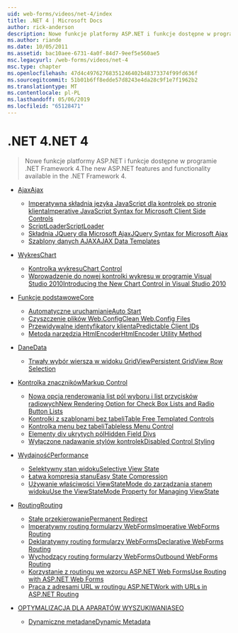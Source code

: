 ```yaml
---
uid: web-forms/videos/net-4/index
title: .NET 4 | Microsoft Docs
author: rick-anderson
description: Nowe funkcje platformy ASP.NET i funkcje dostępne w programie .NET Framework 4.
ms.author: riande
ms.date: 10/05/2011
ms.assetid: bac10aee-6731-4a0f-84d7-9eef5e560ae5
msc.legacyurl: /web-forms/videos/net-4
msc.type: chapter
ms.openlocfilehash: 47d4c49762768351246402b48373374f99fd636f
ms.sourcegitcommit: 51b01b6ff8edde57d8243e4da28c9f1e7f1962b2
ms.translationtype: MT
ms.contentlocale: pl-PL
ms.lasthandoff: 05/06/2019
ms.locfileid: "65128471"
---
```

# <a name="net-4"></a><span data-ttu-id="f725f-103">.NET 4</span><span class="sxs-lookup"><span data-stu-id="f725f-103">.NET 4</span></span>

> <span data-ttu-id="f725f-104">Nowe funkcje platformy ASP.NET i funkcje dostępne w programie .NET Framework 4.</span><span class="sxs-lookup"><span data-stu-id="f725f-104">The new ASP.NET features and functionality available in the .NET Framework 4.</span></span>

- [<span data-ttu-id="f725f-105">Ajax</span><span class="sxs-lookup"><span data-stu-id="f725f-105">Ajax</span></span>](ajax/index.md)

    - [<span data-ttu-id="f725f-106">Imperatywna składnia języka JavaScript dla kontrolek po stronie klienta</span><span class="sxs-lookup"><span data-stu-id="f725f-106">Imperative JavaScript Syntax for Microsoft Client Side Controls</span></span>](ajax/aspnet-4-quick-hit-imperative-javascript-syntax-for-microsoft-client-side-controls.md)
    - [<span data-ttu-id="f725f-107">ScriptLoader</span><span class="sxs-lookup"><span data-stu-id="f725f-107">ScriptLoader</span></span>](ajax/aspnet-4-quick-hit-the-scriptloader.md)
    - [<span data-ttu-id="f725f-108">Składnia JQuery dla Microsoft Ajax</span><span class="sxs-lookup"><span data-stu-id="f725f-108">JQuery Syntax for Microsoft Ajax</span></span>](ajax/aspnet-4-quick-hit-jquery-syntax-for-microsoft-ajax.md)
    - [<span data-ttu-id="f725f-109">Szablony danych AJAX</span><span class="sxs-lookup"><span data-stu-id="f725f-109">AJAX Data Templates</span></span>](ajax/aspnet-4-quick-hit-ajax-data-templates.md)
- [<span data-ttu-id="f725f-110">Wykres</span><span class="sxs-lookup"><span data-stu-id="f725f-110">Chart</span></span>](chart/index.md)

    - [<span data-ttu-id="f725f-111">Kontrolka wykresu</span><span class="sxs-lookup"><span data-stu-id="f725f-111">Chart Control</span></span>](chart/aspnet-4-quick-hit-chart-control.md)
    - [<span data-ttu-id="f725f-112">Wprowadzenie do nowej kontrolki wykresu w programie Visual Studio 2010</span><span class="sxs-lookup"><span data-stu-id="f725f-112">Introducing the New Chart Control in Visual Studio 2010</span></span>](chart/aspnet-4-how-do-i-introducing-the-new-chart-control-in-visual-studio-2010.md)
- [<span data-ttu-id="f725f-113">Funkcje podstawowe</span><span class="sxs-lookup"><span data-stu-id="f725f-113">Core</span></span>](core/index.md)

    - [<span data-ttu-id="f725f-114">Automatyczne uruchamianie</span><span class="sxs-lookup"><span data-stu-id="f725f-114">Auto Start</span></span>](core/aspnet-4-quick-hit-auto-start.md)
    - [<span data-ttu-id="f725f-115">Czyszczenie plików Web.Config</span><span class="sxs-lookup"><span data-stu-id="f725f-115">Clean Web.Config Files</span></span>](core/aspnet-4-quick-hit-clean-webconfig-files.md)
    - [<span data-ttu-id="f725f-116">Przewidywalne identyfikatory klienta</span><span class="sxs-lookup"><span data-stu-id="f725f-116">Predictable Client IDs</span></span>](core/aspnet-4-quick-hit-predictable-client-ids.md)
    - [<span data-ttu-id="f725f-117">Metoda narzędzia HtmlEncoder</span><span class="sxs-lookup"><span data-stu-id="f725f-117">HtmlEncoder Utility Method</span></span>](core/aspnet-4-quick-hit-the-htmlencoder-utility-method.md)
- [<span data-ttu-id="f725f-118">Dane</span><span class="sxs-lookup"><span data-stu-id="f725f-118">Data</span></span>](data/index.md)

    - [<span data-ttu-id="f725f-119">Trwały wybór wiersza w widoku GridView</span><span class="sxs-lookup"><span data-stu-id="f725f-119">Persistent GridView Row Selection</span></span>](data/aspnet-4-quick-hit-persistent-gridview-row-selection.md)
- [<span data-ttu-id="f725f-120">Kontrolka znaczników</span><span class="sxs-lookup"><span data-stu-id="f725f-120">Markup Control</span></span>](markup-control/index.md)

    - [<span data-ttu-id="f725f-121">Nowa opcja renderowania list pól wyboru i list przycisków radiowych</span><span class="sxs-lookup"><span data-stu-id="f725f-121">New Rendering Option for Check Box Lists and Radio Button Lists</span></span>](markup-control/aspnet-4-quick-hit-new-rendering-option-for-check-box-lists-and-radio-button-lists.md)
    - [<span data-ttu-id="f725f-122">Kontrolki z szablonami bez tabeli</span><span class="sxs-lookup"><span data-stu-id="f725f-122">Table Free Templated Controls</span></span>](markup-control/aspnet-4-quick-hit-table-free-templated-controls.md)
    - [<span data-ttu-id="f725f-123">Kontrolka menu bez tabeli</span><span class="sxs-lookup"><span data-stu-id="f725f-123">Tableless Menu Control</span></span>](markup-control/aspnet-4-quick-hit-tableless-menu-control.md)
    - [<span data-ttu-id="f725f-124">Elementy div ukrytych pól</span><span class="sxs-lookup"><span data-stu-id="f725f-124">Hidden Field Divs</span></span>](markup-control/aspnet-4-quick-hit-hidden-field-divs.md)
    - [<span data-ttu-id="f725f-125">Wyłączone nadawanie stylów kontrolek</span><span class="sxs-lookup"><span data-stu-id="f725f-125">Disabled Control Styling</span></span>](markup-control/aspnet-4-quick-hit-disabled-control-styling.md)
- [<span data-ttu-id="f725f-126">Wydajność</span><span class="sxs-lookup"><span data-stu-id="f725f-126">Performance</span></span>](performance/index.md)

    - [<span data-ttu-id="f725f-127">Selektywny stan widoku</span><span class="sxs-lookup"><span data-stu-id="f725f-127">Selective View State</span></span>](performance/aspnet-4-quick-hit-selective-view-state.md)
    - [<span data-ttu-id="f725f-128">Łatwa kompresja stanu</span><span class="sxs-lookup"><span data-stu-id="f725f-128">Easy State Compression</span></span>](performance/aspnet-4-quick-hit-easy-state-compression.md)
    - [<span data-ttu-id="f725f-129">Używanie właściwości ViewStateMode do zarządzania stanem widoku</span><span class="sxs-lookup"><span data-stu-id="f725f-129">Use the ViewStateMode Property for Managing ViewState</span></span>](performance/how-do-i-use-the-viewstatemode-property-for-managing-viewstate.md)
- [<span data-ttu-id="f725f-130">Routing</span><span class="sxs-lookup"><span data-stu-id="f725f-130">Routing</span></span>](routing/index.md)

    - [<span data-ttu-id="f725f-131">Stałe przekierowanie</span><span class="sxs-lookup"><span data-stu-id="f725f-131">Permanent Redirect</span></span>](routing/aspnet-4-quick-hit-permanent-redirect.md)
    - [<span data-ttu-id="f725f-132">Imperatywny routing formularzy WebForms</span><span class="sxs-lookup"><span data-stu-id="f725f-132">Imperative WebForms Routing</span></span>](routing/aspnet-4-quick-hit-imperative-webforms-routing.md)
    - [<span data-ttu-id="f725f-133">Deklaratywny routing formularzy WebForms</span><span class="sxs-lookup"><span data-stu-id="f725f-133">Declarative WebForms Routing</span></span>](routing/aspnet-4-quick-hit-declarative-webforms-routing.md)
    - [<span data-ttu-id="f725f-134">Wychodzący routing formularzy WebForms</span><span class="sxs-lookup"><span data-stu-id="f725f-134">Outbound WebForms Routing</span></span>](routing/aspnet-4-quick-hit-outbound-webforms-routing.md)
    - [<span data-ttu-id="f725f-135">Korzystanie z routingu we wzorcu ASP.NET Web Forms</span><span class="sxs-lookup"><span data-stu-id="f725f-135">Use Routing with ASP.NET Web Forms</span></span>](routing/how-do-i-use-routing-with-aspnet-web-forms.md)
    - [<span data-ttu-id="f725f-136">Praca z adresami URL w routingu ASP.NET</span><span class="sxs-lookup"><span data-stu-id="f725f-136">Work with URLs in ASP.NET Routing</span></span>](routing/how-do-i-work-with-urls-in-aspnet-routing.md)
- [<span data-ttu-id="f725f-137">OPTYMALIZACJA DLA APARATÓW WYSZUKIWANIA</span><span class="sxs-lookup"><span data-stu-id="f725f-137">SEO</span></span>](seo/index.md)

    - [<span data-ttu-id="f725f-138">Dynamiczne metadane</span><span class="sxs-lookup"><span data-stu-id="f725f-138">Dynamic Metadata</span></span>](seo/aspnet-4-quick-hit-dynamic-metadata.md)
